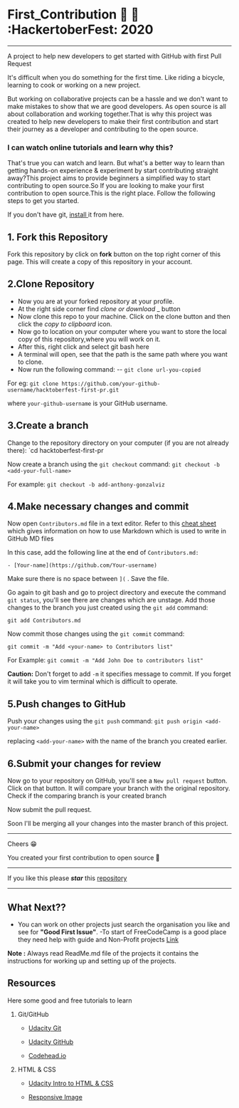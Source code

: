 # First_Contribution :beginner: :rocket: :HackertoberFest: 2020
---
A project to help new developers to get started with GitHub with first Pull Request

It's difficult when you do something for the first time. Like riding a bicycle, learning to cook or working on a new project.

But working on collaborative projects can be a hassle and we don't want to make mistakes to show that we are good developers. As open source is all about collaboration and working together.That is why this project was created to help new developers to make their first contribution and start their journey as a developer and contributing to the open source.

### I can watch online tutorials and learn why this?

That's true you can watch and learn. But what's a better way to learn than getting hands-on experience & experiment by start contributing straight away?This project aims to provide beginners a simplified way to start contributing to open source.So If you are looking to make your first contribution to open source.This is the right place. Follow the following steps to get you started.

If you don't have git, [install ]( https://help.github.com/articles/set-up-git/) it from here.

## 1. Fork this Repository

Fork this repository by click on __fork__ button on the top right corner of this page.
This will create a copy of this repository in your account.

## 2.Clone Repository

* Now you are at your forked repository at your profile.
* At the right side corner find  *clone or download* _ button
* Now clone this repo to your machine. Click on the clone button and then click the *copy to clipboard* icon.
* Now go to location on your computer where you want to store the local copy of this repository,where you will work on it.
* After this, right click and select git bash here
* A terminal will open, see that the path is the same path where you want to clone.
* Now run the following command:
--
`git clone url-you-copied`

For eg:
`git clone https://github.com/your-github-username/hacktoberfest-first-pr.git`

where `your-github-username` is your GitHub username.

## 3.Create a branch

Change to the repository directory on your computer (if you are not already there):
`cd hacktoberfest-first-pr

Now create a branch using the `git checkout` command:
`git checkout -b <add-your-full-name>`

For example:
`git checkout -b add-anthony-gonzalviz`

## 4.Make necessary changes and commit

Now open `Contributors.md` file in a text editor. Refer to this [cheat sheet](https://github.com/adam-p/markdown-here/wiki/Markdown-Cheatsheet) which gives information on how to use Markdown which is used to write in GitHub MD files

In this case, add the following line at the end of `Contributors.md:`

`- [Your-name](https://github.com/Your-username)`

Make sure there is no space between `](` . Save the file.

Go again to git bash and go to project directory and execute the command `git status`, you'll see there are changes which are unstage. Add those changes to the branch you just created using the `git add` command:

`git add Contributors.md`

Now commit those changes using the `git commit` command:

`git commit -m "Add <your-name> to Contributors list"`

For Example: 
`git commit -m "Add John Doe to contributors list"`

__Caution:__ Don't forget to add `-m` it specifies message to commit. If you forget it will take you to vim terminal which is difficult to operate.

## 5.Push changes to GitHub

Push your changes using the `git push` command:
`git push origin <add-your-name>`

replacing `<add-your-name>` with the name of the branch you created earlier.

## 6.Submit your changes for review

Now go to your repository on GitHub, you'll see a  `New pull request` button.  Click on that button.
It will compare your branch with the original repository. Check if the comparing branch is your created branch

Now submit the pull request.

Soon I'll be merging all your changes into the master branch of this project.

---
Cheers :grin:

You created your first contribution to open source :clap:
****
If you like this please *__star__* this [repository](https://github.com/dsckiet/hacktoberfest-first-pr)

---
## What Next??

* You can work on other projects just search the organisation you like and see for **"Good First Issue"**.
-To start of FreeCodeCamp is a good place they need help with guide and Non-Profit projects [Link](https://github.com/freeCodeCamp/guides)

__Note :__ Always read ReadMe.md file of the projects it contains the instructions for working up and setting up of the projects.


## Resources 

Here some good and free tutorials to learn 

1. Git/GitHub

    * [Udacity Git](https://in.udacity.com/course/version-control-with-git--ud123)

    * [Udacity GitHub](https://in.udacity.com/course/github-collaboration--ud456)

    * [Codehead.io](https://egghead.io/courses/how-to-contribute-to-an-open-source-project-on-github)

2. HTML & CSS

    * [Udacity Intro to HTML & CSS](https://in.udacity.com/course/intro-to-html-and-css--ud304)

    * [Responsive Image](https://in.udacity.com/course/responsive-images--ud882)
